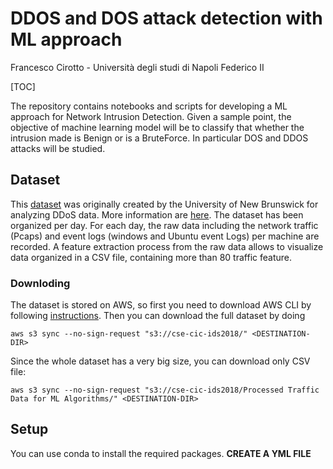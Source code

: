 
# DDOS and DOS attack detection with ML approach
Francesco Cirotto - Università degli studi di Napoli Federico II

[TOC]

The repository contains notebooks and scripts for developing a ML approach for Network Intrusion Detection.
Given a sample point, the objective of machine learning model will be to classify that whether the intrusion made is Benign or is a BruteForce. In particular DOS and DDOS attacks will be studied.

## Dataset
This [dataset](https://registry.opendata.aws/cse-cic-ids2018/) was originally created by the University of New Brunswick for analyzing DDoS data. More information are [here](https://www.unb.ca/cic/datasets/ids-2018.html). The dataset has been organized per day. For each day, the raw data including the network traffic (Pcaps) and event logs (windows and Ubuntu event Logs) per machine are recorded. A feature extraction process from the raw data allows to visualize data organized in a CSV file, containing more than 80 traffic feature. 

### Downloding
The dataset is stored on AWS, so first you need to download AWS CLI by following [instructions](https://aws.amazon.com/cli/). Then you can download the full dataset by doing
```
aws s3 sync --no-sign-request "s3://cse-cic-ids2018/" <DESTINATION-DIR>
```
Since the whole dataset has a very big size, you can download only CSV file:
``` 
aws s3 sync --no-sign-request "s3://cse-cic-ids2018/Processed Traffic Data for ML Algorithms/" <DESTINATION-DIR>
```

## Setup
You can use conda to install the required packages. **CREATE A YML FILE**